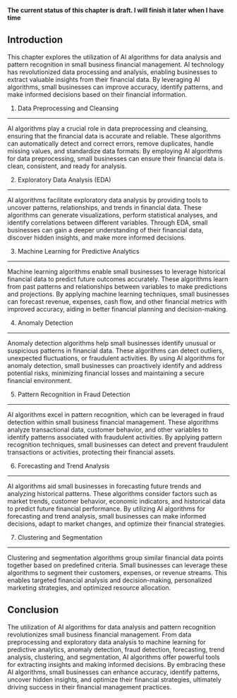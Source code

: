 **The current status of this chapter is draft. I will finish it later when I have time**

Introduction
------------

This chapter explores the utilization of AI algorithms for data analysis and pattern recognition in small business financial management. AI technology has revolutionized data processing and analysis, enabling businesses to extract valuable insights from their financial data. By leveraging AI algorithms, small businesses can improve accuracy, identify patterns, and make informed decisions based on their financial information.

1. Data Preprocessing and Cleansing
-----------------------------------

AI algorithms play a crucial role in data preprocessing and cleansing, ensuring that the financial data is accurate and reliable. These algorithms can automatically detect and correct errors, remove duplicates, handle missing values, and standardize data formats. By employing AI algorithms for data preprocessing, small businesses can ensure their financial data is clean, consistent, and ready for analysis.

2. Exploratory Data Analysis (EDA)
----------------------------------

AI algorithms facilitate exploratory data analysis by providing tools to uncover patterns, relationships, and trends in financial data. These algorithms can generate visualizations, perform statistical analyses, and identify correlations between different variables. Through EDA, small businesses can gain a deeper understanding of their financial data, discover hidden insights, and make more informed decisions.

3. Machine Learning for Predictive Analytics
--------------------------------------------

Machine learning algorithms enable small businesses to leverage historical financial data to predict future outcomes accurately. These algorithms learn from past patterns and relationships between variables to make predictions and projections. By applying machine learning techniques, small businesses can forecast revenue, expenses, cash flow, and other financial metrics with improved accuracy, aiding in better financial planning and decision-making.

4. Anomaly Detection
--------------------

Anomaly detection algorithms help small businesses identify unusual or suspicious patterns in financial data. These algorithms can detect outliers, unexpected fluctuations, or fraudulent activities. By using AI algorithms for anomaly detection, small businesses can proactively identify and address potential risks, minimizing financial losses and maintaining a secure financial environment.

5. Pattern Recognition in Fraud Detection
-----------------------------------------

AI algorithms excel in pattern recognition, which can be leveraged in fraud detection within small business financial management. These algorithms analyze transactional data, customer behavior, and other variables to identify patterns associated with fraudulent activities. By applying pattern recognition techniques, small businesses can detect and prevent fraudulent transactions or activities, protecting their financial assets.

6. Forecasting and Trend Analysis
---------------------------------

AI algorithms aid small businesses in forecasting future trends and analyzing historical patterns. These algorithms consider factors such as market trends, customer behavior, economic indicators, and historical data to predict future financial performance. By utilizing AI algorithms for forecasting and trend analysis, small businesses can make informed decisions, adapt to market changes, and optimize their financial strategies.

7. Clustering and Segmentation
------------------------------

Clustering and segmentation algorithms group similar financial data points together based on predefined criteria. Small businesses can leverage these algorithms to segment their customers, expenses, or revenue streams. This enables targeted financial analysis and decision-making, personalized marketing strategies, and optimized resource allocation.

Conclusion
----------

The utilization of AI algorithms for data analysis and pattern recognition revolutionizes small business financial management. From data preprocessing and exploratory data analysis to machine learning for predictive analytics, anomaly detection, fraud detection, forecasting, trend analysis, clustering, and segmentation, AI algorithms offer powerful tools for extracting insights and making informed decisions. By embracing these AI algorithms, small businesses can enhance accuracy, identify patterns, uncover hidden insights, and optimize their financial strategies, ultimately driving success in their financial management practices.

